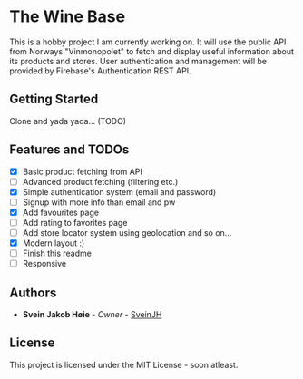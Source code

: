 # The Wine Base
This is a hobby project I am currently working on.
It will use the public API from Norways "Vinmonopolet" to fetch and display useful information about its products and stores.
User authentication and management will be provided by Firebase's Authentication REST API.

## Getting Started
Clone and yada yada... (TODO)

## Features and TODOs
- [X] Basic product fetching from API
- [ ] Advanced product fetching (filtering etc.)
- [X] Simple authentication system (email and password)
- [ ] Signup with more info than email and pw
- [X] Add favourites page
- [ ] Add rating to favorites page 
- [ ] Add store locator system using geolocation and so on...
- [X] Modern layout :)
- [ ] Finish this readme
- [ ] Responsive

## Authors
* **Svein Jakob Høie** - *Owner* - [SveinJH](https://github.com/SveinJH)

## License
This project is licensed under the MIT License - soon atleast.
